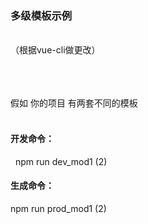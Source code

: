 
### 多级模板示例
<br/>
（根据vue-cli做更改）

<br/><br/><br/>
假如 你的项目 有两套不同的模板
<br/><br/>
#### 开发命令：<br/>
   npm run dev_mod1 (2)  

#### 生成命令：<br/>
   npm run prod_mod1 (2)  


